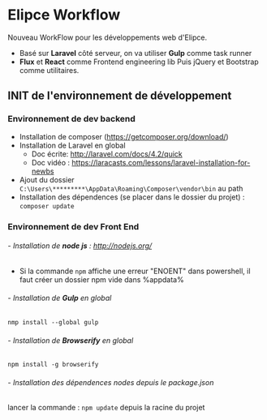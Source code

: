 # Elipce Workflow
Nouveau WorkFlow pour les développements web d'Elipce.
- Basé sur **Laravel** côté serveur, on va utiliser **Gulp** comme task runner
- **Flux** et **React** comme Frontend engineering lib
Puis jQuery et Bootstrap comme utilitaires.


## INIT de l'environnement de développement

### Environnement de dev backend
- Installation de composer (https://getcomposer.org/download/)
- Installation de Laravel en global
	- Doc écrite: http://laravel.com/docs/4.2/quick
	- Doc vidéo : https://laracasts.com/lessons/laravel-installation-for-newbs
- Ajout du dossier ```C:\Users\*********\AppData\Roaming\Composer\vendor\bin``` au path
- Installation des dépendences (se placer dans le dossier du projet) : 
```composer update```

### Environnement de dev Front End
###### - Installation de **node js** : http://nodejs.org/
- Si la commande ```npm``` affiche une erreur "ENOENT" dans powershell, il faut créer un dossier npm vide dans %appdata%

###### - Installation de **Gulp** en global
```nmp install --global gulp```

###### - Installation de **Browserify** en global
```npm install -g browserify```

###### - Installation des dépendences nodes depuis le package.json
lancer la commande : ```npm update``` depuis la racine du projet
